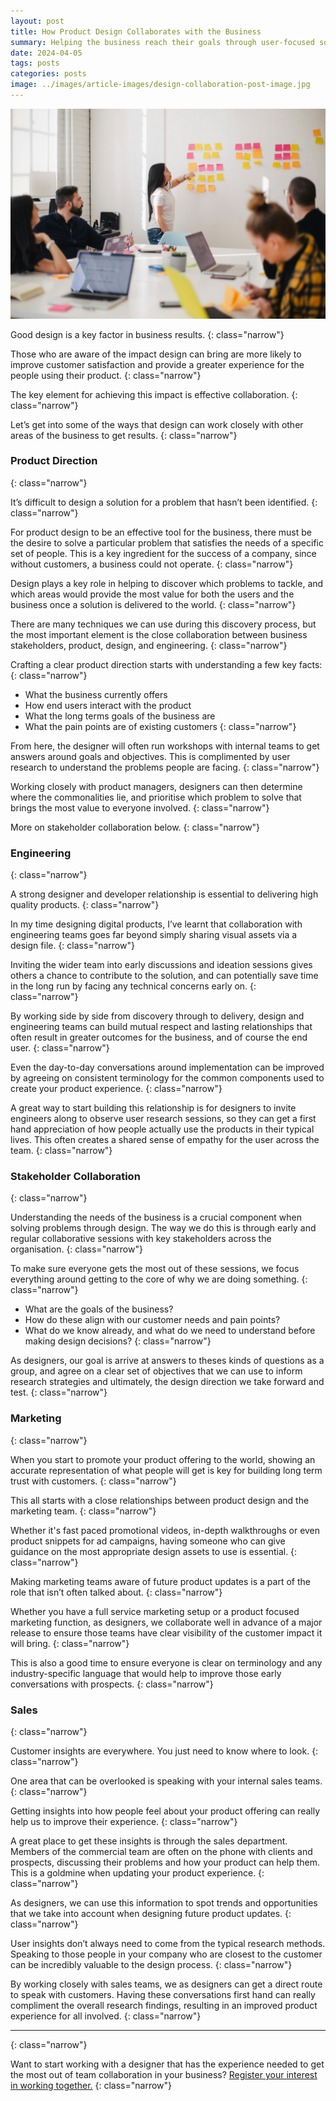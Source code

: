 ```yaml
---
layout: post
title: How Product Design Collaborates with the Business
summary: Helping the business reach their goals through user-focused solutions is the overall objective when it comes to product design.
date: 2024-04-05
tags: posts
categories: posts
image: ../images/article-images/design-collaboration-post-image.jpg
---
```


<img class="article-image" src="/images/article-images/design-collaboration-post-image.jpg" />

Good design is a key factor in business results.
{: class="narrow"}

Those who are aware of the impact design can bring are more likely to improve customer satisfaction and provide a greater experience for the people using their product.
{: class="narrow"}

The key element for achieving this impact is effective collaboration.
{: class="narrow"}

Let’s get into some of the ways that design can work closely with other areas of the business to get results.
{: class="narrow"}

### **Product Direction**
{: class="narrow"}

It’s difficult to design a solution for a problem that hasn’t been identified.
{: class="narrow"}

For product design to be an effective tool for the business, there must be the desire to solve a particular problem that satisfies the needs of a specific set of people. This is a key ingredient for the success of a company, since without customers, a business could not operate.
{: class="narrow"}

Design plays a key role in helping to discover which problems to tackle, and which areas would provide the most value for both the users and the business once a solution is delivered to the world.
{: class="narrow"}

There are many techniques we can use during this discovery process, but the most important element is the close collaboration between business stakeholders, product, design, and engineering.
{: class="narrow"}

Crafting a clear product direction starts with understanding a few key facts:
{: class="narrow"}

- What the business currently offers
- How end users interact with the product
- What the long terms goals of the business are
- What the pain points are of existing customers
{: class="narrow"}

From here, the designer will often run workshops with internal teams to get answers around goals and objectives. This is complimented by user research to understand the problems people are facing.
{: class="narrow"}

Working closely with product managers, designers can then determine where the commonalities lie, and prioritise which problem to solve that brings the most value to everyone involved.
{: class="narrow"}

More on stakeholder collaboration below.
{: class="narrow"}

### **Engineering**
{: class="narrow"}

A strong designer and developer relationship is essential to delivering high quality products.
{: class="narrow"}

In my time designing digital products, I’ve learnt that collaboration with engineering teams goes far beyond simply sharing visual assets via a design file.
{: class="narrow"}

Inviting the wider team into early discussions and ideation sessions gives others a chance to contribute to the solution, and can potentially save time in the long run by facing any technical concerns early on.
{: class="narrow"}

By working side by side from discovery through to delivery, design and engineering teams can build mutual respect and lasting relationships that often result in greater outcomes for the business, and of course the end user.
{: class="narrow"}

Even the day-to-day conversations around implementation can be improved by agreeing on consistent terminology for the common components used to create your product experience.
{: class="narrow"}

A great way to start building this relationship is for designers to invite engineers along to observe user research sessions, so they can get a first hand appreciation of how people actually use the products in their typical lives. This often creates a shared sense of empathy for the user across the team.
{: class="narrow"}

### **Stakeholder Collaboration**
{: class="narrow"}

Understanding the needs of the business is a crucial component when solving problems through design. The way we do this is through early and regular collaborative sessions with key stakeholders across the organisation.
{: class="narrow"}

To make sure everyone gets the most out of these sessions, we focus everything around getting to the core of why we are doing something.
{: class="narrow"}

- What are the goals of the business?
- How do these align with our customer needs and pain points?
- What do we know already, and what do we need to understand before making design decisions?
{: class="narrow"}

As designers, our goal is arrive at answers to theses kinds of questions as a group, and agree on a clear set of objectives that we can use to inform research strategies and ultimately, the design direction we take forward and test.
{: class="narrow"}

### **Marketing**
{: class="narrow"}

When you start to promote your product offering to the world, showing an accurate representation of what people will get is key for building long term trust with customers.
{: class="narrow"}

This all starts with a close relationships between product design and the marketing team.
{: class="narrow"}

Whether it's fast paced promotional videos, in-depth walkthroughs or even product snippets for ad campaigns, having someone who can give guidance on the most appropriate design assets to use is essential.
{: class="narrow"}

Making marketing teams aware of future product updates is a part of the role that isn’t often talked about.
{: class="narrow"}

Whether you have a full service marketing setup or a product focused marketing function, as designers, we collaborate well in advance of a major release to ensure those teams have clear visibility of the customer impact it will bring. 
{: class="narrow"}

This is also a good time to ensure everyone is clear on terminology and any industry-specific language that would help to improve those early conversations with prospects.
{: class="narrow"}

### **Sales**
{: class="narrow"}

Customer insights are everywhere. You just need to know where to look.
{: class="narrow"}

One area that can be overlooked is speaking with your internal sales teams.
{: class="narrow"}

Getting insights into how people feel about your product offering can really help us to improve their experience. 
{: class="narrow"}

A great place to get these insights is through the sales department. Members of the commercial team are often on the phone with clients and prospects, discussing their problems and how your product can help them. This is a goldmine when updating your product experience.
{: class="narrow"}

As designers, we can use this information to spot trends and opportunities that we take into account when designing future product updates.
{: class="narrow"}

User insights don’t always need to come from the typical research methods. Speaking to those people in your company who are closest to the customer can be incredibly valuable to the design process.
{: class="narrow"}

By working closely with sales teams, we as designers can get a direct route to speak with customers. Having these conversations first hand can really compliment the overall research findings, resulting in an improved product experience for all involved.
{: class="narrow"}

<hr />
{: class="narrow"}

Want to start working with a designer that has the experience needed to get the most out of team collaboration in your business? <a href="/discovery-call">Register your interest in working together.</a>
{: class="narrow"}